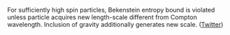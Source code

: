 
For sufficiently high spin particles, Bekenstein entropy bound is violated unless particle acquires new length-scale different from Compton wavelength. Inclusion of gravity additionally generates new scale. ([Twitter](https://twitter.com/JoshuahHeath/status/1154583625289142272))
